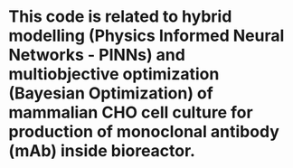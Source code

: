 # This code is related to hybrid modelling (Physics Informed Neural Networks - PINNs) and multiobjective optimization (Bayesian Optimization) of mammalian CHO cell culture for production of monoclonal antibody (mAb) inside bioreactor.
